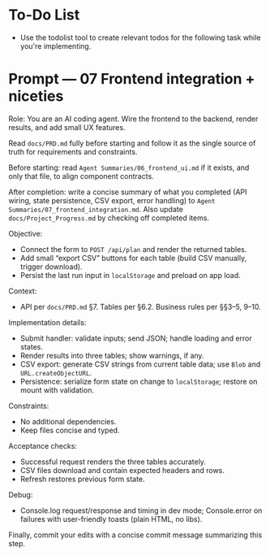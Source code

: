 # To-Do List
- Use the todolist tool to create relevant todos for the following task while you're implementing.

# Prompt — 07 Frontend integration + niceties

Role: You are an AI coding agent. Wire the frontend to the backend, render results, and add small UX features.

Read `docs/PRD.md` fully before starting and follow it as the single source of truth for requirements and constraints.

Before starting: read `Agent Summaries/06_frontend_ui.md` if it exists, and only that file, to align component contracts.

After completion: write a concise summary of what you completed (API wiring, state persistence, CSV export, error handling) to `Agent Summaries/07_frontend_integration.md`. Also update `docs/Project_Progress.md` by checking off completed items.

Objective:
- Connect the form to `POST /api/plan` and render the returned tables.
- Add small “export CSV” buttons for each table (build CSV manually, trigger download).
- Persist the last run input in `localStorage` and preload on app load.

Context:
- API per `docs/PRD.md` §7. Tables per §6.2. Business rules per §§3–5, 9–10.

Implementation details:
- Submit handler: validate inputs; send JSON; handle loading and error states.
- Render results into three tables; show warnings, if any.
- CSV export: generate CSV strings from current table data; use `Blob` and `URL.createObjectURL`.
- Persistence: serialize form state on change to `localStorage`; restore on mount with validation.

Constraints:
- No additional dependencies.
- Keep files concise and typed.

Acceptance checks:
- Successful request renders the three tables accurately.
- CSV files download and contain expected headers and rows.
- Refresh restores previous form state.

Debug:
- Console.log request/response and timing in dev mode; Console.error on failures with user-friendly toasts (plain HTML, no libs).

Finally, commit your edits with a concise commit message summarizing this step.
